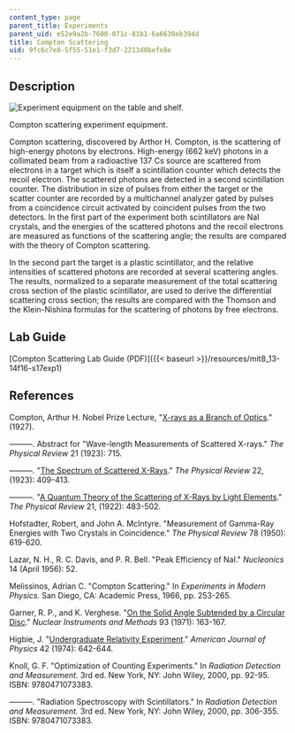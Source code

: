 ```yaml
---
content_type: page
parent_title: Experiments
parent_uid: e52e9a2b-7600-071c-81b1-6a6630eb394d
title: Compton Scattering
uid: 9fc6c7e8-5f55-51e1-f3d7-2213d8befe8e
---
```


Description
-----------

![Experiment equipment on the table and shelf.](/courses/physics/8-13-14-experimental-physics-i-ii-junior-lab-fall-2016-spring-2017/experiments/compton-scattering/L1.jpg)

Compton scattering experiment equipment.

Compton scattering, discovered by Arthor H. Compton, is the scattering of high-energy photons by electrons. High-energy (662 keV) photons in a collimated beam from a radioactive 137 Cs source are scattered from electrons in a target which is itself a scintillation counter which detects the recoil electron. The scattered photons are detected in a second scintillation counter. The distribution in size of pulses from either the target or the scatter counter are recorded by a multichannel analyzer gated by pulses from a coincidence circuit activated by coincident pulses from the two detectors. In the first part of the experiment both scintillators are NaI crystals, and the energies of the scattered photons and the recoil electrons are measured as functions of the scattering angle; the results are compared with the theory of Compton scattering.

In the second part the target is a plastic scintillator, and the relative intensities of scattered photons are recorded at several scattering angles. The results, normalized to a separate measurement of the total scattering cross section of the plastic scintillator, are used to derive the differential scattering cross section; the results are compared with the Thomson and the Klein-Nishina formulas for the scattering of photons by free electrons.

Lab Guide
---------

[Compton Scattering Lab Guide (PDF)]({{< baseurl >}}/resources/mit8_13-14f16-s17exp1)

References
----------

Compton, Arthur H. Nobel Prize Lecture, "[X-rays as a Branch of Optics](https://www.nobelprize.org/prizes/physics/1927/compton/lecture/)." (1927).

———. Abstract for "Wave-length Measurements of Scattered X-rays." _The Physical Review_ 21 (1923): 715.

———. "[The Spectrum of Scattered X-Rays](https://journals.aps.org/pr/abstract/10.1103/PhysRev.22.409)." _The Physical Review_ 22, (1923): 409-413.

———. "[A Quantum Theory of the Scattering of X-Rays by Light Elements](https://journals.aps.org/pr/abstract/10.1103/PhysRev.21.483)." _The Physical Review_ 21, (1922): 483-502.

Hofstadter, Robert, and John A. McIntyre. "Measurement of Gamma-Ray Energies with Two Crystals in Coincidence." _The Physical Review_ 78 (1950): 619-620.

Lazar, N. H., R. C. Davis, and P. R. Bell. "Peak Efficiency of NaI." _Nucleonics_ 14 (April 1956): 52.

Melissinos, Adrian C. "Compton Scattering." In _Experiments in Modern Physics._ San Diego, CA: Academic Press, 1966, pp. 253-265.

Garner, R. P., and K. Verghese. "[On the Solid Angle Subtended by a Circular Disc](https://www.sciencedirect.com/science/article/pii/0029554X71901558)." _Nuclear Instruments and Methods_ 93 (1971): 163-167.

Higbie, J. "[Undergraduate Relativity Experiment](https://eric.ed.gov/?id=EJ103134)." _American Journal of Physics_ 42 (1974): 642-644.

Knoll, G. F. "Optimization of Counting Experiments." In _Radiation Detection and Measurement._ 3rd ed. New York, NY: John Wiley, 2000, pp. 92-95. ISBN: 9780471073383.

———. "Radiation Spectroscopy with Scintillators." In _Radiation Detection and Measurement._ 3rd ed. New York, NY: John Wiley, 2000, pp. 306-355. ISBN: 9780471073383.